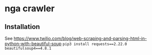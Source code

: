 # nga crawler

## Installation
See https://www.twilio.com/blog/web-scraping-and-parsing-html-in-python-with-beautiful-soup
`pip3 install requests==2.22.0 beautifulsoup4==4.8.1`

